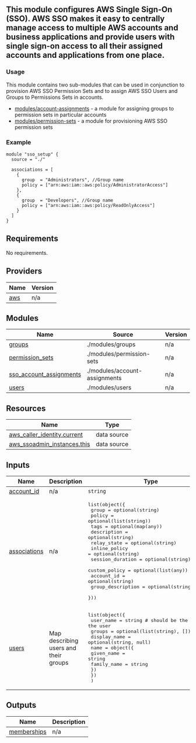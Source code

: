 ## This module configures AWS Single Sign-On (SSO). AWS SSO makes it easy to centrally manage access to multiple AWS accounts and business applications and provide users with single sign-on access to all their assigned accounts and applications from one place.

### Usage

This module contains two sub-modules that can be used in conjunction to provision AWS SSO Permission Sets and to
assign AWS SSO Users and Groups to Permissions Sets in accounts.

- [modules/account-assignments](/modules/account-assignments) - a module for assigning groups to permission
sets in particular accounts
- [modules/permission-sets](/modules/permission-sets) - a module for provisioning AWS SSO permission sets

### Example

```hcl
module "sso_setup" {
  source = "./"

  associations = [
    {
      group  = "Administrators", //Group name
      policy = ["arn:aws:iam::aws:policy/AdministratorAccess"]
    },
    {
      group  = "Developers", //Group name
      policy = ["arn:aws:iam::aws:policy/ReadOnlyAccess"]
    }
  ]
}
```
<!-- BEGINNING OF PRE-COMMIT-TERRAFORM DOCS HOOK -->
## Requirements

No requirements.

## Providers

| Name | Version |
|------|---------|
| <a name="provider_aws"></a> [aws](#provider\_aws) | n/a |

## Modules

| Name | Source | Version |
|------|--------|---------|
| <a name="module_groups"></a> [groups](#module\_groups) | ./modules/groups | n/a |
| <a name="module_permission_sets"></a> [permission\_sets](#module\_permission\_sets) | ./modules/permission-sets | n/a |
| <a name="module_sso_account_assignments"></a> [sso\_account\_assignments](#module\_sso\_account\_assignments) | ./modules/account-assignments | n/a |
| <a name="module_users"></a> [users](#module\_users) | ./modules/users | n/a |

## Resources

| Name | Type |
|------|------|
| [aws_caller_identity.current](https://registry.terraform.io/providers/hashicorp/aws/latest/docs/data-sources/caller_identity) | data source |
| [aws_ssoadmin_instances.this](https://registry.terraform.io/providers/hashicorp/aws/latest/docs/data-sources/ssoadmin_instances) | data source |

## Inputs

| Name | Description | Type | Default | Required |
|------|-------------|------|---------|:--------:|
| <a name="input_account_id"></a> [account\_id](#input\_account\_id) | n/a | `string` | `""` | no |
| <a name="input_associations"></a> [associations](#input\_associations) | n/a | <pre>list(object({<br/>    group             = optional(string)<br/>    policy            = optional(list(string))<br/>    tags              = optional(map(any))<br/>    description       = optional(string)<br/>    relay_state       = optional(string)<br/>    inline_policy     = optional(string)<br/>    session_duration  = optional(string)<br/>    custom_policy     = optional(list(any))<br/>    account_id        = optional(string)<br/>    group_description = optional(string)<br/>  }))</pre> | n/a | yes |
| <a name="input_users"></a> [users](#input\_users) | Map describing users and their groups | <pre>list(object({<br/>    user_name    = string # should be the email of the user<br/>    groups       = optional(list(string), [])<br/>    display_name = optional(string, null)<br/>    name = object({<br/>      given_name  = string<br/>      family_name = string<br/>    })<br/>    })<br/>  )</pre> | `[]` | no |

## Outputs

| Name | Description |
|------|-------------|
| <a name="output_memberships"></a> [memberships](#output\_memberships) | n/a |
<!-- END OF PRE-COMMIT-TERRAFORM DOCS HOOK -->
